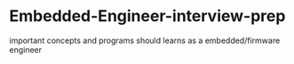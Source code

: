 # Embedded-Engineer-interview-prep
important concepts and programs should learns as a embedded/firmware engineer
